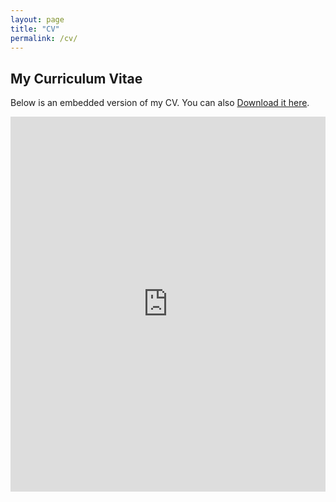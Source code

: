 ```yaml
---
layout: page
title: "CV"
permalink: /cv/
---
```


## My Curriculum Vitae

Below is an embedded version of my CV. You can also [Download it here](https://www.dropbox.com/scl/fi/cl1ywo5zv47vbznaxq3ve/CV_Dabin_Song.pdf?rlkey=uhhlykacjd2zz0zgg4z4asa0x&raw=1).

<iframe src="https://www.dropbox.com/s/abcd1234yourfile.pdf?raw=1" style="width:100%; height:600px;" frameborder="0"></iframe>
